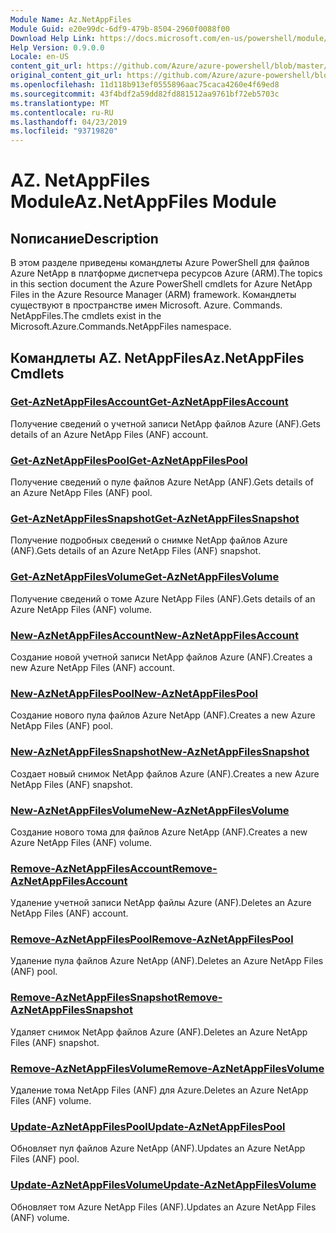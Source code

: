 ```yaml
---
Module Name: Az.NetAppFiles
Module Guid: e20e99dc-6df9-479b-8504-2960f0088f00
Download Help Link: https://docs.microsoft.com/en-us/powershell/module/az.netappfiles
Help Version: 0.9.0.0
Locale: en-US
content_git_url: https://github.com/Azure/azure-powershell/blob/master/src/NetAppFiles/NetAppFiles/help/Az.NetAppFiles.md
original_content_git_url: https://github.com/Azure/azure-powershell/blob/master/src/NetAppFiles/NetAppFiles/help/Az.NetAppFiles.md
ms.openlocfilehash: 11d118b913ef0555896aac75caca4260e4f69ed8
ms.sourcegitcommit: 43f4bdf2a59dd82fd881512aa9761bf72eb5703c
ms.translationtype: MT
ms.contentlocale: ru-RU
ms.lasthandoff: 04/23/2019
ms.locfileid: "93719820"
---
```

# <span data-ttu-id="2329a-101">AZ. NetAppFiles Module</span><span class="sxs-lookup"><span data-stu-id="2329a-101">Az.NetAppFiles Module</span></span>
## <span data-ttu-id="2329a-102">Nописание</span><span class="sxs-lookup"><span data-stu-id="2329a-102">Description</span></span>
<span data-ttu-id="2329a-103">В этом разделе приведены командлеты Azure PowerShell для файлов Azure NetApp в платформе диспетчера ресурсов Azure (ARM).</span><span class="sxs-lookup"><span data-stu-id="2329a-103">The topics in this section document the Azure PowerShell cmdlets for Azure NetApp Files in the Azure Resource Manager (ARM) framework.</span></span> <span data-ttu-id="2329a-104">Командлеты существуют в пространстве имен Microsoft. Azure. Commands. NetAppFiles.</span><span class="sxs-lookup"><span data-stu-id="2329a-104">The cmdlets exist in the Microsoft.Azure.Commands.NetAppFiles namespace.</span></span>

## <span data-ttu-id="2329a-105">Командлеты AZ. NetAppFiles</span><span class="sxs-lookup"><span data-stu-id="2329a-105">Az.NetAppFiles Cmdlets</span></span>
### [<span data-ttu-id="2329a-106">Get-AzNetAppFilesAccount</span><span class="sxs-lookup"><span data-stu-id="2329a-106">Get-AzNetAppFilesAccount</span></span>](Get-AzNetAppFilesAccount.md)
<span data-ttu-id="2329a-107">Получение сведений о учетной записи NetApp файлов Azure (ANF).</span><span class="sxs-lookup"><span data-stu-id="2329a-107">Gets details of an Azure NetApp Files (ANF) account.</span></span>

### [<span data-ttu-id="2329a-108">Get-AzNetAppFilesPool</span><span class="sxs-lookup"><span data-stu-id="2329a-108">Get-AzNetAppFilesPool</span></span>](Get-AzNetAppFilesPool.md)
<span data-ttu-id="2329a-109">Получение сведений о пуле файлов Azure NetApp (ANF).</span><span class="sxs-lookup"><span data-stu-id="2329a-109">Gets details of an Azure NetApp Files (ANF) pool.</span></span>

### [<span data-ttu-id="2329a-110">Get-AzNetAppFilesSnapshot</span><span class="sxs-lookup"><span data-stu-id="2329a-110">Get-AzNetAppFilesSnapshot</span></span>](Get-AzNetAppFilesSnapshot.md)
<span data-ttu-id="2329a-111">Получение подробных сведений о снимке NetApp файлов Azure (ANF).</span><span class="sxs-lookup"><span data-stu-id="2329a-111">Gets details of an Azure NetApp Files (ANF) snapshot.</span></span>

### [<span data-ttu-id="2329a-112">Get-AzNetAppFilesVolume</span><span class="sxs-lookup"><span data-stu-id="2329a-112">Get-AzNetAppFilesVolume</span></span>](Get-AzNetAppFilesVolume.md)
<span data-ttu-id="2329a-113">Получение сведений о томе Azure NetApp Files (ANF).</span><span class="sxs-lookup"><span data-stu-id="2329a-113">Gets details of an Azure NetApp Files (ANF) volume.</span></span>

### [<span data-ttu-id="2329a-114">New-AzNetAppFilesAccount</span><span class="sxs-lookup"><span data-stu-id="2329a-114">New-AzNetAppFilesAccount</span></span>](New-AzNetAppFilesAccount.md)
<span data-ttu-id="2329a-115">Создание новой учетной записи NetApp файлов Azure (ANF).</span><span class="sxs-lookup"><span data-stu-id="2329a-115">Creates a new Azure NetApp Files (ANF) account.</span></span>

### [<span data-ttu-id="2329a-116">New-AzNetAppFilesPool</span><span class="sxs-lookup"><span data-stu-id="2329a-116">New-AzNetAppFilesPool</span></span>](New-AzNetAppFilesPool.md)
<span data-ttu-id="2329a-117">Создание нового пула файлов Azure NetApp (ANF).</span><span class="sxs-lookup"><span data-stu-id="2329a-117">Creates a new Azure NetApp Files (ANF) pool.</span></span>

### [<span data-ttu-id="2329a-118">New-AzNetAppFilesSnapshot</span><span class="sxs-lookup"><span data-stu-id="2329a-118">New-AzNetAppFilesSnapshot</span></span>](New-AzNetAppFilesSnapshot.md)
<span data-ttu-id="2329a-119">Создает новый снимок NetApp файлов Azure (ANF).</span><span class="sxs-lookup"><span data-stu-id="2329a-119">Creates a new Azure NetApp Files (ANF) snapshot.</span></span>

### [<span data-ttu-id="2329a-120">New-AzNetAppFilesVolume</span><span class="sxs-lookup"><span data-stu-id="2329a-120">New-AzNetAppFilesVolume</span></span>](New-AzNetAppFilesVolume.md)
<span data-ttu-id="2329a-121">Создание нового тома для файлов Azure NetApp (ANF).</span><span class="sxs-lookup"><span data-stu-id="2329a-121">Creates a new Azure NetApp Files (ANF) volume.</span></span>

### [<span data-ttu-id="2329a-122">Remove-AzNetAppFilesAccount</span><span class="sxs-lookup"><span data-stu-id="2329a-122">Remove-AzNetAppFilesAccount</span></span>](Remove-AzNetAppFilesAccount.md)
<span data-ttu-id="2329a-123">Удаление учетной записи NetApp файлы Azure (ANF).</span><span class="sxs-lookup"><span data-stu-id="2329a-123">Deletes an Azure NetApp Files (ANF) account.</span></span>

### [<span data-ttu-id="2329a-124">Remove-AzNetAppFilesPool</span><span class="sxs-lookup"><span data-stu-id="2329a-124">Remove-AzNetAppFilesPool</span></span>](Remove-AzNetAppFilesPool.md)
<span data-ttu-id="2329a-125">Удаление пула файлов Azure NetApp (ANF).</span><span class="sxs-lookup"><span data-stu-id="2329a-125">Deletes an Azure NetApp Files (ANF) pool.</span></span>

### [<span data-ttu-id="2329a-126">Remove-AzNetAppFilesSnapshot</span><span class="sxs-lookup"><span data-stu-id="2329a-126">Remove-AzNetAppFilesSnapshot</span></span>](Remove-AzNetAppFilesSnapshot.md)
<span data-ttu-id="2329a-127">Удаляет снимок NetApp файлов Azure (ANF).</span><span class="sxs-lookup"><span data-stu-id="2329a-127">Deletes an Azure NetApp Files (ANF) snapshot.</span></span>

### [<span data-ttu-id="2329a-128">Remove-AzNetAppFilesVolume</span><span class="sxs-lookup"><span data-stu-id="2329a-128">Remove-AzNetAppFilesVolume</span></span>](Remove-AzNetAppFilesVolume.md)
<span data-ttu-id="2329a-129">Удаление тома NetApp Files (ANF) для Azure.</span><span class="sxs-lookup"><span data-stu-id="2329a-129">Deletes an Azure NetApp Files (ANF) volume.</span></span>

### [<span data-ttu-id="2329a-130">Update-AzNetAppFilesPool</span><span class="sxs-lookup"><span data-stu-id="2329a-130">Update-AzNetAppFilesPool</span></span>](Update-AzNetAppFilesPool.md)
<span data-ttu-id="2329a-131">Обновляет пул файлов Azure NetApp (ANF).</span><span class="sxs-lookup"><span data-stu-id="2329a-131">Updates an Azure NetApp Files (ANF) pool.</span></span>

### [<span data-ttu-id="2329a-132">Update-AzNetAppFilesVolume</span><span class="sxs-lookup"><span data-stu-id="2329a-132">Update-AzNetAppFilesVolume</span></span>](Update-AzNetAppFilesVolume.md)
<span data-ttu-id="2329a-133">Обновляет том Azure NetApp Files (ANF).</span><span class="sxs-lookup"><span data-stu-id="2329a-133">Updates an Azure NetApp Files (ANF) volume.</span></span>

